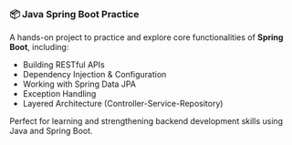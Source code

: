 ### 📦 Java Spring Boot Practice

A hands-on project to practice and explore core functionalities of **Spring Boot**, including:

* Building RESTful APIs
* Dependency Injection & Configuration
* Working with Spring Data JPA
* Exception Handling
* Layered Architecture (Controller-Service-Repository)

Perfect for learning and strengthening backend development skills using Java and Spring Boot.
